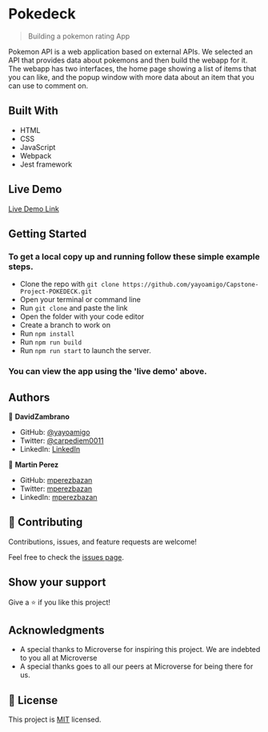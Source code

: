 # Pokedeck

> Building a pokemon rating App


Pokemon API is a web application based on external APIs. We selected an API that provides data about pokemons and then build the webapp for it. The webapp has two interfaces, the home page showing a list of items that you can like, and the popup window with more data about an item that you can use to comment on.




## Built With

- HTML
- CSS
- JavaScript
- Webpack
- Jest framework

## Live Demo

[Live Demo Link](https://yayoamigo.github.io/Capstone-Project-POKEDECK/dist/)


## Getting Started

### To get a local copy up and running follow these simple example steps.

- Clone the repo with `git clone https://github.com/yayoamigo/Capstone-Project-POKEDECK.git`
- Open your terminal or command line
- Run `git clone` and paste the link
- Open the folder with your code editor
- Create a branch to work on
- Run `npm install`
- Run `npm run build`
- Run `npm run start` to launch the server.

### You can view the app using the 'live demo' above.

## Authors

👤 **DavidZambrano**

- GitHub: [@yayoamigo](https://github.com/yayoamigo)
- Twitter: [@carpediem0011](https://twitter.com/carpediem0011)
- LinkedIn: [LinkedIn](https://www.linkedin.com/in/david-zambrano-corral-b87a4198/)


👤 **Martin Perez**

- GitHub: [mperezbazan](https://github.com/mperezbazan)
- Twitter: [mperezbazan](https://twitter.com/mperezbazan)
- LinkedIn: [mperezbazan](https://www.linkedin.com/in/mperezbazan)


## 🤝 Contributing

Contributions, issues, and feature requests are welcome!

Feel free to check the [issues page](https://github.com/yayoamigo/Capstone-Project-POKEDECK/issues).

## Show your support

Give a ⭐️ if you like this project!

## Acknowledgments

- A special thanks to Microverse for inspiring this project. We are indebted to you all at Microverse
- A special thanks goes to all our peers at Microverse for being there for us.

## 📝 License

This project is [MIT](/) licensed.
